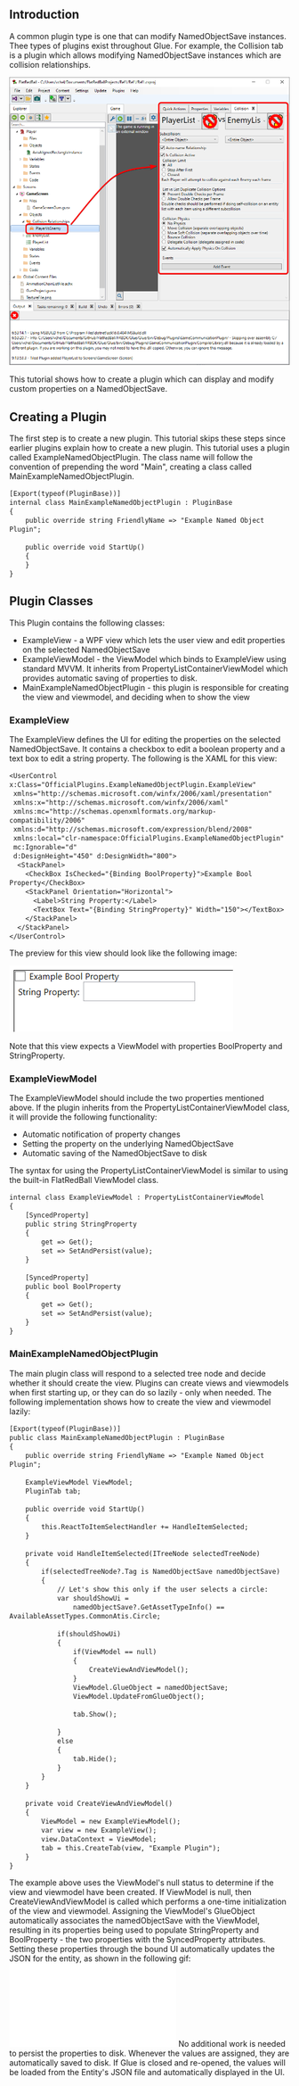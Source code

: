 ## Introduction

A common plugin type is one that can modify NamedObjectSave instances. Thee types of plugins exist throughout Glue. For example, the Collision tab is a plugin which allows modifying NamedObjectSave instances which are collision relationships.

![](/media/2023-04-img_644745cc39879.png)

This tutorial shows how to create a plugin which can display and modify custom properties on a NamedObjectSave.

## Creating a Plugin

The first step is to create a new plugin. This tutorial skips these steps since earlier plugins explain how to create a new plugin. This tutorial uses a plugin called ExampleNamedObjectPlugin. The class name will follow the convention of prepending the word "Main", creating a class called MainExampleNamedObjectPlugin.

    [Export(typeof(PluginBase))]
    internal class MainExampleNamedObjectPlugin : PluginBase
    {
        public override string FriendlyName => "Example Named Object Plugin";

        public override void StartUp()
        {
        }
    }

## Plugin Classes

This Plugin contains the following classes:

-   ExampleView - a WPF view which lets the user view and edit properties on the selected NamedObjectSave
-   ExampleViewModel - the ViewModel which binds to ExampleView using standard MVVM. It inherits from PropertyListContainerViewModel which provides automatic saving of properties to disk.
-   MainExampleNamedObjectPlugin - this plugin is responsible for creating the view and viewmodel, and deciding when to show the view

### ExampleView

The ExampleView defines the UI for editing the properties on the selected NamedObjectSave. It contains a checkbox to edit a boolean property and a text box to edit a string property. The following is the XAML for this view:

        
    <UserControl x:Class="OfficialPlugins.ExampleNamedObjectPlugin.ExampleView"
     xmlns="http://schemas.microsoft.com/winfx/2006/xaml/presentation"
     xmlns:x="http://schemas.microsoft.com/winfx/2006/xaml"
     xmlns:mc="http://schemas.openxmlformats.org/markup-compatibility/2006" 
     xmlns:d="http://schemas.microsoft.com/expression/blend/2008" 
     xmlns:local="clr-namespace:OfficialPlugins.ExampleNamedObjectPlugin"
     mc:Ignorable="d" 
     d:DesignHeight="450" d:DesignWidth="800">
      <StackPanel>
        <CheckBox IsChecked="{Binding BoolProperty}">Example Bool Property</CheckBox>
        <StackPanel Orientation="Horizontal">
          <Label>String Property:</Label>
          <TextBox Text="{Binding StringProperty}" Width="150"></TextBox>
        </StackPanel>
      </StackPanel>
    </UserControl>

The preview for this view should look like the following image:

![](/media/2023-04-img_64474930d5649.png)

Note that this view expects a ViewModel with properties BoolProperty and StringProperty.

### ExampleViewModel

The ExampleViewModel should include the two properties mentioned above. If the plugin inherits from the PropertyListContainerViewModel class, it will provide the following functionality:

-   Automatic notification of property changes
-   Setting the property on the underlying NamedObjectSave
-   Automatic saving of the NamedObjectSave to disk

The syntax for using the PropertyListContainerViewModel is similar to using the built-in FlatRedBall ViewModel class.

    internal class ExampleViewModel : PropertyListContainerViewModel
    {
        [SyncedProperty]
        public string StringProperty
        {
            get => Get();
            set => SetAndPersist(value);
        }

        [SyncedProperty]
        public bool BoolProperty
        {
            get => Get();
            set => SetAndPersist(value);
        }
    }

### MainExampleNamedObjectPlugin

The main plugin class will respond to a selected tree node and decide whether it should create the view. Plugins can create views and viewmodels when first starting up, or they can do so lazily - only when needed. The following implementation shows how to create the view and viewmodel lazily:

    [Export(typeof(PluginBase))]
    public class MainExampleNamedObjectPlugin : PluginBase
    {
        public override string FriendlyName => "Example Named Object Plugin";

        ExampleViewModel ViewModel;
        PluginTab tab;

        public override void StartUp()
        {
            this.ReactToItemSelectHandler += HandleItemSelected;
        }

        private void HandleItemSelected(ITreeNode selectedTreeNode)
        {
            if(selectedTreeNode?.Tag is NamedObjectSave namedObjectSave)
            {
                // Let's show this only if the user selects a circle:
                var shouldShowUi =
                    namedObjectSave?.GetAssetTypeInfo() == AvailableAssetTypes.CommonAtis.Circle;

                if(shouldShowUi)
                {
                    if(ViewModel == null)
                    {
                        CreateViewAndViewModel();
                    }
                    ViewModel.GlueObject = namedObjectSave;
                    ViewModel.UpdateFromGlueObject();

                    tab.Show();

                }
                else
                {
                    tab.Hide();
                }
            }
        }

        private void CreateViewAndViewModel()
        {
            ViewModel = new ExampleViewModel();
            var view = new ExampleView();
            view.DataContext = ViewModel;
            tab = this.CreateTab(view, "Example Plugin");
        }
    }

The example above uses the ViewModel's null status to determine if the view and viewmodel have been created. If ViewModel is null, then CreateViewAndViewModel is called which performs a one-time initialization of the view and viewmodel. Assigning the ViewModel's GlueObject automatically associates the namedObjectSave with the ViewModel, resulting in its properties being used to populate StringProperty and BoolProperty - the two properties with the SyncedProperty attributes. Setting these properties through the bound UI automatically updates the JSON for the entity, as shown in the following gif: [![](/wp-content/uploads/2023/04/24_21-50-32.gif.md)](/wp-content/uploads/2023/04/24_21-50-32.gif.md) No additional work is needed to persist the properties to disk. Whenever the values are assigned, they are automatically saved to disk. If Glue is closed and re-opened, the values will be loaded from the Entity's JSON file and automatically displayed in the UI.  
